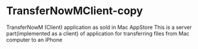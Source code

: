 # TransferNowMClient-copy
TransferNowM (Client) application as sold in Mac AppStore
This is a server part(implemented as a client) of application for transferring files from Mac computer to an iPhone
